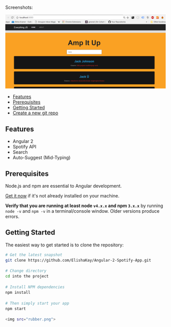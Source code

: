 
Screenshots:

<img src="AMP2.png">



- [Features](#features)
- [Prerequisites](#prerequisites)
- [Getting Started](#getting-started)
- [Create a new git repo](#create-a-new-git-repo)


Features
--------

- Angular 2
- Spotify API
- Search
- Auto-Suggest (Mid-Typing)


Prerequisites
--------

Node.js and npm are essential to Angular development. 
    
<a href="https://docs.npmjs.com/getting-started/installing-node" target="_blank" title="Installing Node.js and updating npm">
Get it now</a> if it's not already installed on your machine.
 
**Verify that you are running at least node `v4.x.x` and npm `3.x.x`**
by running `node -v` and `npm -v` in a terminal/console window.
Older versions produce errors.



Getting Started
---------------

The easiest way to get started is to clone the repository:

```bash
# Get the latest snapshot
git clone https://github.com/ElishaKay/Angular-2-Spotify-App.git

# Change directory
cd into the project

# Install NPM dependencies
npm install

# Then simply start your app
npm start

<img src="rubber.png">
